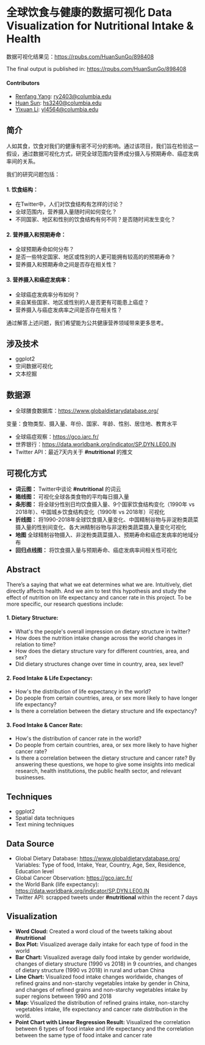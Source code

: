 全球饮食与健康的数据可视化 Data Visualization for Nutritional Intake & Health
=============


数据可视化结果见：https://rpubs.com/HuanSunGo/898408

The final output is published in: https://rpubs.com/HuanSunGo/898408

#### Contributors
- [Renfang Yang](https://github.com/Alvayang923): ry2403@columbia.edu
- [Huan Sun](https://github.com/HuanSunGo): hs3240@columbia.edu
- [Yixuan Li](https://github.com/yixuan-li-727): yl4564@columbia.edu

简介
------------

人如其食，饮食对我们的健康有密不可分的影响。通过该项目，我们旨在检验这一假设，通过数据可视化方式，研究全球范围内营养成分摄入与预期寿命、癌症发病率间的关系。

我们的研究问题包括：
#### 1. 饮食结构：
- 在Twitter中，人们对饮食结构有怎样的讨论？
- 全球范围内，营养摄入量随时间如何变化？
- 不同国家、地区和性别的饮食结构有何不同？是否随时间发生变化？

#### 2. 营养摄入和预期寿命：
- 全球预期寿命如何分布？
- 是否一些特定国家、地区或性别的人更可能拥有较高的的预期寿命？
- 营养摄入和预期寿命之间是否存在相关性？

#### 3. 营养摄入和癌症发病率：
- 全球癌症发病率分布如何？
- 来自某些国家、地区或性别的人是否更有可能患上癌症？
- 营养摄入与癌症发病率之间是否存在相关性？

 通过解答上述问题，我们希望能为公共健康营养领域带来更多思考。

涉及技术
------------
- ggplot2
- 空间数据可视化
- 文本挖掘

数据源
------------
- 全球膳食数据库：https://www.globaldietarydatabase.org/

变量：食物类型、摄入量、年份、国家、年龄、性别、居住地、教育水平

- 全球癌症观察：https://gco.iarc.fr/
- 世界银行：https://data.worldbank.org/indicator/SP.DYN.LE00.IN
- Twitter API：最近7天内关于 **#nutritional** 的推文

可视化方式
------------
- **词云图：** Twitter中谈论 **#nutritional** 的词云
- **箱线图：** 可视化全球各类食物的平均每日摄入量
- **条形图：** 将全球分性别日均饮食摄入量、9个国家饮食结构变化（1990年 vs 2018年）、中国城乡饮食结构变化（1990年 vs 2018年）可视化
- **折线图：** 将1990-2018年全球饮食摄入量变化、中国精制谷物与非淀粉类蔬菜摄入量的性别间变化、各大洲精制谷物与非淀粉类蔬菜摄入量变化可视化
- **地图** 全球精制谷物摄入、非淀粉类蔬菜摄入、预期寿命和癌症发病率的地域分布
- **回归点线图：** 将饮食摄入量与预期寿命、癌症发病率间相关性可视化








Abstract
------------
There’s a saying that what we eat determines what we are. Intuitively, diet directly affects health. And we aim to test this hypothesis and study the effect of nutrition on life expectancy and cancer rate in this project. To be more specific, our research questions include:
#### 1. Dietary Structure:
- What's the people's overall impression on dietary structure in twitter? 
- How does the nutrition intake change across the world changes in relation to time?
- How does the dietary structure vary for different countries, area, and sex?
- Did dietary structures change over time in country, area, sex level?
#### 2. Food Intake & Life Expectancy:
- How's the distribution of life expectancy in the world?
- Do people from certain countries, area, or sex more likely to have longer life expectancy?
- Is there a correlation between the dietary structure and life expectancy?
#### 3. Food Intake & Cancer Rate:
- How's the distribution of cancer rate in the world?
- Do people from certain countries, area, or sex more likely to have higher cancer rate?
- Is there a correlation between the dietary structure and cancer rate?
By answering these questions, we hope to give some insights into medical research, health institutions, the public health sector, and relevant businesses.

Techniques
------------
- ggplot2
- Spatial data techniques
- Text mining techniques

Data Source
------------
- Global Dietary Database: https://www.globaldietarydatabase.org/
Variables: Type of food, Intake, Year, Country, Age, Sex, Residence, Education level
- Global Cancer Observation: https://gco.iarc.fr/
- the World Bank (life expectancy): https://data.worldbank.org/indicator/SP.DYN.LE00.IN
- Twitter API: scrapped tweets under **#nutritional** within the recent 7 days

Visualization
------------
- **Word Cloud:** Created a word cloud of the tweets talking about **#nutritional**
- **Box Plot:** Visualized average daily intake for each type of food in the world
- **Bar Chart:** Visualized average daily food intake by gender worldwide, changes of dietary structure (1990 vs 2018) in 9 countries, and changes of dietary structure (1990 vs 2018) in rural and urban China
- **Line Chart:** Visualized food intake changes worldwide, changes of refined grains and non-starchy vegetables intake by gender in China, and changes of refined grains and non-starchy vegetables intake by super regions between 1990 and 2018
- **Map:** Visualized the distribution of refined grains intake, non-starchy vegetables intake, life expectancy and cancer rate distribution in the world.
- **Point Chart with Linear Regression Result:** Visualized the correlation between 6 types of food intake and life expectancy and the correlation between the same type of food intake and cancer rate








